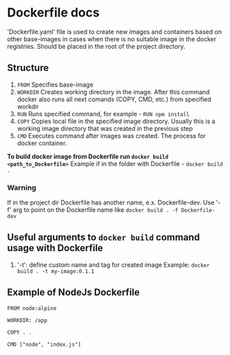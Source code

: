 # Dockerfile docs

'Dockerfile.yaml' file is used to create new images and containers based on other base-images in cases when there is no suitable image in the docker registries. Should be placed in the root of the project directory.

## Structure

1. `FROM`
   Specifies base-image
2. `WORKDIR`
   Creates working directory in the image. After this command docker also runs all next comands (COPY, CMD, etc.) from specified workdir
3. `RUN`
   Runs specified command, for example - `RUN npm install`
4. `COPY`
   Copies local file in the specified image directory. Usually this is a working image directory that was created in the previous step
5. `CMD`
   Executes command after images was created. The process for docker container.

**To build docker image from Dockerfile run `docker build <path_to_Dockerfile>`**
Example if in the folder with Dockerfile - `docker build .`

### Warning

If in the project dir Dockerfile has another name, e.x. Dockerfile-dev. Use '-f' arg to point on the Dockerfile name like `docker build . -f Dockerfile-dev`

## Useful arguments to `docker build` command usage with Dockerfile

1. '-t': define custom name and tag for created image
   Example: `docker build . -t my-image:0.1.1`

## Example of NodeJs Dockerfile

```
FROM node:alpine

WORKDIR: /app

COPY . .

CMD ["node", "index.js"]
```
